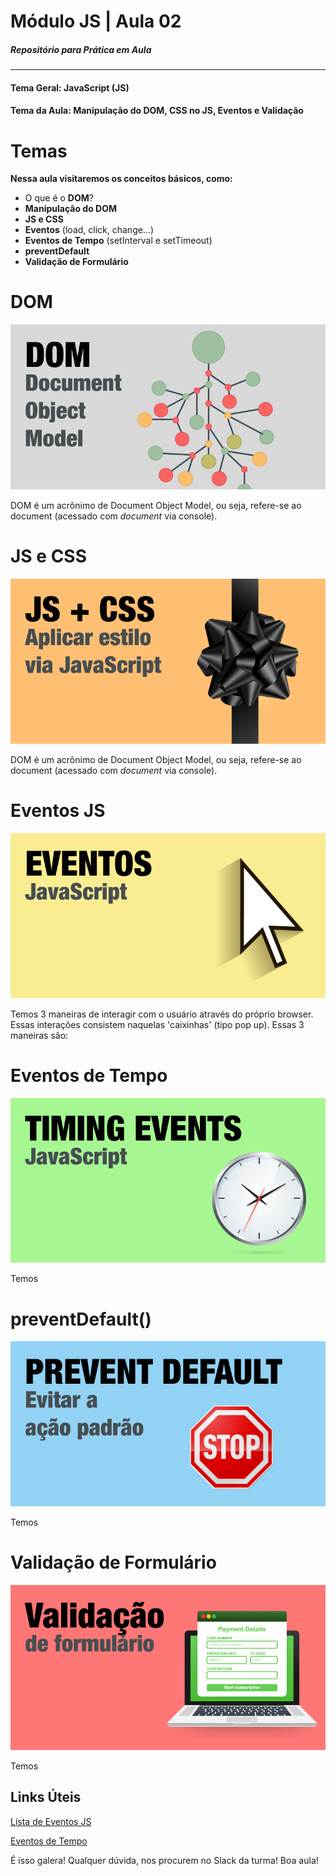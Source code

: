 # Módulo JS | Aula 02
##### Repositório para Prática em Aula
-----
  
#### Tema Geral: JavaScript (JS)
#### Tema da Aula: Manipulação do DOM, CSS no JS, Eventos e Validação
  
  
# Temas
**Nessa aula visitaremos os conceitos básicos, como:**

  - O que é o **DOM**?
  - **Manipulação do DOM**
  - **JS e CSS**
  - **Eventos** (load, click, change...)
  - **Eventos de Tempo** (setInterval e setTimeout)
  - **preventDefault**
  - **Validação de Formulário**
  
  
# DOM

![DOM](https://raw.githubusercontent.com/Marcelo-Diament/tn01-js-aula-02/master/assets/img/dom.png)

DOM é um acrônimo de Document Object Model, ou seja, refere-se ao document (acessado com _document_ via console).
  
  
# JS e CSS

![JS e CSS](https://raw.githubusercontent.com/Marcelo-Diament/tn01-js-aula-02/master/assets/img/js-e-css.png)

DOM é um acrônimo de Document Object Model, ou seja, refere-se ao document (acessado com _document_ via console).
  
  
# Eventos JS

![Eventos JS](https://raw.githubusercontent.com/Marcelo-Diament/tn01-js-aula-02/master/assets/img/eventos-js.png)

Temos 3 maneiras de interagir com o usuário através do próprio browser. Essas interações consistem naquelas 'caixinhas' (tipo pop up). Essas 3 maneiras são:
  
  
# Eventos de Tempo

![Eventos de Tempo](https://raw.githubusercontent.com/Marcelo-Diament/tn01-js-aula-02/master/assets/img/eventos-de-tempo-js.png)

Temos
  
  
# preventDefault()

![preventDefault](https://raw.githubusercontent.com/Marcelo-Diament/tn01-js-aula-02/master/assets/img/prevent-default.png)

Temos
  
  
# Validação de Formulário

![Validação de Formulário](https://raw.githubusercontent.com/Marcelo-Diament/tn01-js-aula-02/master/assets/img/validacao-formulario.png)

Temos
  

## Links Úteis

[Lista de Eventos JS](https://www.w3schools.com/jsref/dom_obj_event.asp)

[Eventos de Tempo](https://www.w3schools.com/js/js_timing.asp)


É isso galera! Qualquer dúvida, nos procurem no Slack da turma! Boa aula!
